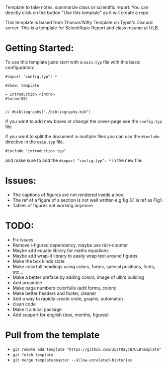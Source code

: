Template to take notes, summarize class or scientific report. You can directly click on the button "Use this template" as it will create a repo.

This template is based from Thomas'Nifty Template on Typst's Discord server.
This is a template for Scientifique Report and class resume at ULB.

# Getting Started:

To use this template juste start with a `main.typ` file with this basic configuration:

```typst
#import "config.typ": *

#show: template

= Introduction <intro>
#lorem(50)


// #bibliography("./bibliography.bib")
```

If you want to add new boxes or change the cover-page see the `config.typ` file

If you want to split the document in multiple files you can use the `#include` directive in the `main.typ` file.

```typst
#include "introduction.typ"
```

and make sure to add the `#import "config.typ": *` in the new file.


# Issues:

- The captions of figures are not rendered inside a box.
- The ref of a figure of a section is not well written e.g fig 3.1 is ref as Fig1.
- Tables of figures not working anymore

# TODO:

- Fix issues
- Remove i-figured dependency, maybe use rich-counter
- Maybe add equate library for maths equations 
- Maybe add wrap-it library to easily wrap text around figures
- Make the box kinds state
- Make colorfull headings using colors, forms, special positions, fonts, etc...
- Make a better preface by adding colors, image of ulb's building
- Add preamble
- Make page numbers colorfulls (add forms, colors)
- Make better headers and footer, cleaner
- Add a way to rapidly create code, graphs, automaton
- clean code
- Make it a local package
- Add support for english (box, months, figures)

# Pull from the template

- `git remote add template "https://github.com/JustRayCB/ULBTemplate"`
- `git fetch template`
- `git merge template/master --allow-unrelated-histories`
